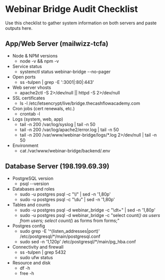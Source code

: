 # Webinar Bridge Audit Checklist

Use this checklist to gather system information on both servers and paste outputs here.

## App/Web Server (mailwizz-tcfa)

- Node & NPM versions
  - node -v && npm -v
- Service status
  - systemctl status webinar-bridge --no-pager
- Open ports
  - ss -tulpen | grep -E ':3001|:80|:443'
- Web server vhosts
  - apache2ctl -S 2>/dev/null || httpd -S 2>/dev/null
- SSL certificates
  - ls -l /etc/letsencrypt/live/bridge.thecashflowacademy.com
- Cron jobs (cert renewals, etc.)
  - crontab -l
- Logs (system, web, app)
  - tail -n 200 /var/log/syslog | tail -n 50
  - tail -n 200 /var/log/apache2/error.log | tail -n 50
  - tail -n 200 /var/www/webinar-bridge/logs/*.log 2>/dev/null | tail -n 50
- Environment
  - cat /var/www/webinar-bridge/backend/.env

## Database Server (198.199.69.39)

- PostgreSQL version
  - psql --version
- Databases and roles
  - sudo -u postgres psql -c "\\l" | sed -n '1,80p'
  - sudo -u postgres psql -c "\\du" | sed -n '1,80p'
- Tables and counts
  - sudo -u postgres psql -d webinar_bridge -c "\\dt+" | sed -n '1,80p'
  - sudo -u postgres psql -d webinar_bridge -c "select count(*) as users from users; select count(*) as forms from forms;"
- Postgres config
  - sudo grep -E '^(listen_addresses|port)' /etc/postgresql/*/main/postgresql.conf
  - sudo sed -n '1,120p' /etc/postgresql/*/main/pg_hba.conf
- Connectivity and firewall
  - ss -tulpen | grep 5432
  - sudo ufw status
- Resource and disk
  - df -h
  - free -h
